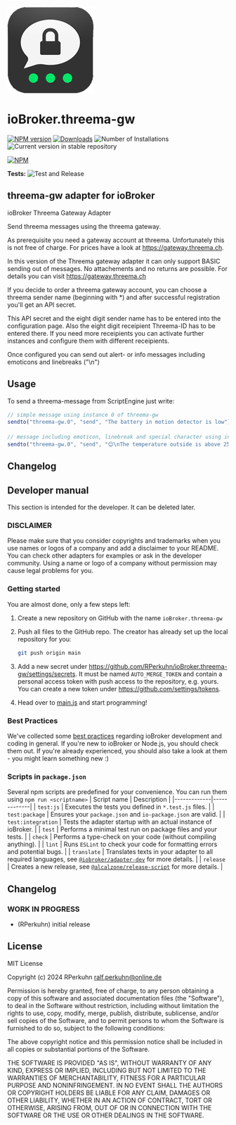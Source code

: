 ![Logo](admin/threema-gw.png)

# ioBroker.threema-gw

[![NPM version](https://img.shields.io/npm/v/iobroker.threema-gw.svg)](https://www.npmjs.com/package/iobroker.threema-gw)
[![Downloads](https://img.shields.io/npm/dm/iobroker.threema-gw.svg)](https://www.npmjs.com/package/iobroker.threema-gw)
![Number of Installations](https://iobroker.live/badges/threema-gw-installed.svg)
![Current version in stable repository](https://iobroker.live/badges/threema-gw-stable.svg)

[![NPM](https://nodei.co/npm/iobroker.threema-gw.png?downloads=true)](https://nodei.co/npm/iobroker.threema-gw/)

**Tests:** ![Test and Release](https://github.com/RPerkuhn/ioBroker.threema-gw/workflows/Test%20and%20Release/badge.svg)

## threema-gw adapter for ioBroker

ioBroker Threema Gateway Adapter

Send threema messages using the threema gateway.

As prerequisite you need a gateway account at threema. Unfortunately this is not free of charge.
For prices have a look at https://gateway.threema.ch.

In this version of the Threema gateway adapter it can only support BASIC sending out of messages. No attachements and no returns are possible. For details you can visit https://gateway.threema.ch

If you decide to order a threema gateway account, you can choose a threema sender name (beginning with \*) and after successful registration you'll get an API secret.

This API secret and the eight digit sender name has to be entered into the configuration page.
Also the eight digit receipient Threema-ID has to be entered there.
If you need more receipients you can activate further instances and configure them with different receipients.

Once configured you can send out alert- or info messages including emoticons and linebreaks ("\n")

## Usage

To send a threema-message from ScriptEngine just write:

```javascript
// simple message using instance 0 of threema-gw
sendto("threema-gw.0", "send", "The battery in motion detector is low");

// message including emoticon, linebreak and special character using instance 0 of threema-gw
sendto("threema-gw.0", "send", "😊\nThe temperature outside is above 25℃");
```

## Changelog

## Developer manual

This section is intended for the developer. It can be deleted later.

### DISCLAIMER

Please make sure that you consider copyrights and trademarks when you use names or logos of a company and add a disclaimer to your README.
You can check other adapters for examples or ask in the developer community. Using a name or logo of a company without permission may cause legal problems for you.

### Getting started

You are almost done, only a few steps left:

1. Create a new repository on GitHub with the name `ioBroker.threema-gw`

1. Push all files to the GitHub repo. The creator has already set up the local repository for you:
    ```bash
    git push origin main
    ```
1. Add a new secret under https://github.com/RPerkuhn/ioBroker.threema-gw/settings/secrets. It must be named `AUTO_MERGE_TOKEN` and contain a personal access token with push access to the repository, e.g. yours. You can create a new token under https://github.com/settings/tokens.

1. Head over to [main.js](main.js) and start programming!

### Best Practices

We've collected some [best practices](https://github.com/ioBroker/ioBroker.repositories#development-and-coding-best-practices) regarding ioBroker development and coding in general. If you're new to ioBroker or Node.js, you should
check them out. If you're already experienced, you should also take a look at them - you might learn something new :)

### Scripts in `package.json`

Several npm scripts are predefined for your convenience. You can run them using `npm run <scriptname>`
| Script name | Description |
|-------------|-------------|
| `test:js` | Executes the tests you defined in `*.test.js` files. |
| `test:package` | Ensures your `package.json` and `io-package.json` are valid. |
| `test:integration` | Tests the adapter startup with an actual instance of ioBroker. |
| `test` | Performs a minimal test run on package files and your tests. |
| `check` | Performs a type-check on your code (without compiling anything). |
| `lint` | Runs `ESLint` to check your code for formatting errors and potential bugs. |
| `translate` | Translates texts in your adapter to all required languages, see [`@iobroker/adapter-dev`](https://github.com/ioBroker/adapter-dev#manage-translations) for more details. |
| `release` | Creates a new release, see [`@alcalzone/release-script`](https://github.com/AlCalzone/release-script#usage) for more details. |

## Changelog

<!--
    Placeholder for the next version (at the beginning of the line):
    ### **WORK IN PROGRESS**
-->

### **WORK IN PROGRESS**

-   (RPerkuhn) initial release

## License

MIT License

Copyright (c) 2024 RPerkuhn <ralf.perkuhn@online.de>

Permission is hereby granted, free of charge, to any person obtaining a copy
of this software and associated documentation files (the "Software"), to deal
in the Software without restriction, including without limitation the rights
to use, copy, modify, merge, publish, distribute, sublicense, and/or sell
copies of the Software, and to permit persons to whom the Software is
furnished to do so, subject to the following conditions:

The above copyright notice and this permission notice shall be included in all
copies or substantial portions of the Software.

THE SOFTWARE IS PROVIDED "AS IS", WITHOUT WARRANTY OF ANY KIND, EXPRESS OR
IMPLIED, INCLUDING BUT NOT LIMITED TO THE WARRANTIES OF MERCHANTABILITY,
FITNESS FOR A PARTICULAR PURPOSE AND NONINFRINGEMENT. IN NO EVENT SHALL THE
AUTHORS OR COPYRIGHT HOLDERS BE LIABLE FOR ANY CLAIM, DAMAGES OR OTHER
LIABILITY, WHETHER IN AN ACTION OF CONTRACT, TORT OR OTHERWISE, ARISING FROM,
OUT OF OR IN CONNECTION WITH THE SOFTWARE OR THE USE OR OTHER DEALINGS IN THE
SOFTWARE.

```

```
